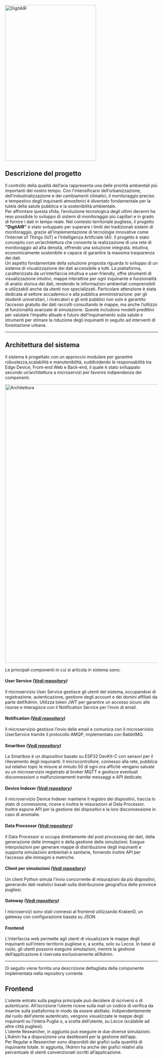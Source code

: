 <img width="300" height="512" alt="DigitAIR" src="https://github.com/user-attachments/assets/1e9a23a8-a4c2-46bd-b907-5d0fec6c5426" />

## Descrizione del progetto
Il controllo della qualità dell’aria rappresenta una delle priorità ambientali più importanti del nostro tempo. Con l’intensificarsi dell’urbanizzazione, 
dell’industrializzazione e dei cambiamenti climatici, il monitoraggio preciso e tempestivo degli inquinanti atmosferici è diventato fondamentale per la tutela della
salute pubblica e la sostenibilità ambientale.  
Per affrontare questa sfida, l’evoluzione tecnologica degli ultimi decenni ha reso possibile lo sviluppo di sistemi di monitoraggio più capillari e
in grado di fornire i dati in tempo reale. Nel contesto territoriale pugliese, il progetto **"DigitAIR"** è stato sviluppato per superare i limiti dei tradizionali 
sistemi di monitoraggio, grazie all’implementazione di tecnologie innovative come l’Internet of Things (IoT) e l’Intelligenza Artificiale (AI).
Il progetto è stato concepito con un’architettura che consente la realizzazione di una rete di monitoraggio ad alta densità, offrendo una soluzione integrata, 
intuitiva, economicamente sostenibile e capace di garantire la massima trasparenza dei dati.  
Un aspetto fondamentale della soluzione proposta riguarda lo sviluppo di un sistema di visualizzazione dei dati accessibile a tutti. La piattaforma, caratterizzata da
un’interfaccia intuitiva e user-friendly, offre strumenti di visualizzazione intuitivi, mappe interattive per ogni inquinante e funzionalità di analisi storica
dei dati, rendendo le informazioni ambientali comprensibili e utilizzabili anche da utenti non specializzati. Particolare attenzione è stata dedicata al settore
accademico e alla pubblica amministrazione: per gli studenti universitari, i ricercatori e gli enti pubblici non solo è garantito l’accesso gratuito dei dati
raccolti consultando le mappe, ma anche l’utilizzo di funzionalità avanzate di simulazione. Queste includono modelli predittivi per valutare l’impatto 
attuale e futuro dell’inquinamento sulla salute e strumenti per stimare la riduzione degli inquinanti in seguito ad interventi di forestazione urbana.

---

## Architettura del sistema
Il sistema è progettato con un approccio modulare per garantire robustezza,scalabilità e manutenibilità, suddividendo le responsabilità tra Edge Device,
Front-end Web e Back-end, il quale è stato sviluppato secondo un’architettura a microservizi per favorire indipendenza dei componenti.

<img width="2083" height="915" alt="Architettura" src="https://github.com/user-attachments/assets/30c6c601-d99f-47ed-bbdf-bec2b0797d4c" />

Le principali componenti in cui si articola in sistema sono:  
#### User Service *([Vedi repository](https://github.com/UniSalento-IDALab-IoTCourse-2024-2025/wot-project-UserService-AndreaAndrenucci-MartinaDeGaetanis))*
Il microservizio User Service gestisce gli utenti del sistema, occupandosi di registrazione, autenticazione, gestione degli account e dei domini affiliati 
da parte dell’Admin. Utilizza token JWT per garantire un accesso sicuro alle risorse e interagisce con il Notification Service per l’invio di email.

#### Notification *([Vedi repository](https://github.com/UniSalento-IDALab-IoTCourse-2024-2025/wot-project-Notification-AndreaAndrenucci-MartinaDeGaetanis))*
Il microservizio gestisce l’invio delle email e comunica con il microservizio UserService tramite il protocollo AMQP, implementato con RabbitMQ.

#### Smartbox *([Vedi repository](https://github.com/UniSalento-IDALab-IoTCourse-2024-2025/wot-project-Smartbox-AndreaAndrenucci-MartinaDeGaetanis))*
La Smartbox è un dispositivo basato su ESP32 DevKit-C con sensori per il rilevamento degli inquinanti. Il microcontrollore, connesso alla rete, pubblica 
sul relativo topic le misure al minuto 50 di ogni ora affichè vengano salvate su un microservizio registrato al broker MQTT e gestisce eventuali disconnessioni
o malfunzionamenti tramite messaggi e API dedicate.

#### Device Indexer *([Vedi repository](https://github.com/UniSalento-IDALab-IoTCourse-2024-2025/wot-project-DeviceIndexer-AndreaAndrenucci-MartinaDeGaetanis))*
Il microservizio Device Indexer mantiene il registro dei dispositivi, traccia lo stato di connessione, riceve e inoltra le misurazioni al Data Processor. 
Inoltre espone API per la gestione dei dispositivi e la loro disconnessione in caso di anomalie.

#### Data Processor *([Vedi repository](https://github.com/UniSalento-IDALab-IoTCourse-2024-2025/wot-project-DeviceDataProcessor-AndreaAndrenucci-MartinaDeGaetanis))*
Il Data Processor si occupa direttamente del post processing dei dati, della generazione delle immagini e della gestione delle simulazioni. Esegue interpolazioni 
per generare mappe di distribuzione degli inquinanti e supporta simulazioni ambientali e sanitarie, fornendo inoltre API per l’accesso alle immagini e metriche.

#### Client per simulazioni *([Vedi repository](https://github.com/UniSalento-IDALab-IoTCourse-2024-2025/wot-project-MqttClient-AndreaAndrenucci-MartinaDeGaetanis))*
Un client Python simula l’invio concorrente di misurazioni da più dispositivi, generando dati realistici basati sulla distribuzione geografica delle province pugliesi.

#### Gateway *([Vedi repository](https://github.com/UniSalento-IDALab-IoTCourse-2024-2025/wot-project-Gateway-AndreaAndrenucci-MartinaDeGaetanis))*
I microservizi sono stati connessi al frontend utilizzando KrakenD, un gateway con configurazione basata su JSON

#### Frontend
L’interfaccia web permette agli utenti di visualizzare le mappe degli inquinanti sull’intero territorio pugliese o, a scelta, solo su Lecce. In base al ruolo, gli utenti
possono eseguire simulazioni, mentre la gestione dell’applicazione è riservata esclusivamente all’Admin.

---

Di seguito viene fornita una descrizione dettagliata della componente implementata nella repository corrente.
## Frontend
L’utente entrato sulla pagina principale può decidere di iscriversi o di autenticarsi.
All’iscrizione l’utente riceve sulla mail un codice di verifica da inserire sulla piattaforma in modo da essere abilitato.
Indipendentemente dal ruolo dell’utente autenticato, vengono visualizzate le mappe degli inquinanti su l’intera Puglia o, a scelta dell’utente, su Lecce
(scalabile ad altre città pugliesi).  
L’utente Researcher, in aggiunta può eseguire le due diverse simulazioni.  
L’Admin ha a disposizione una dashboard per la gestione dell’app.  
Per Regular e Researcher sono disponibili dei grafici sulla quantità di inquinante totale. In aggiunta, l’Admin ha anche dei grafici relativi alla percentuale
di utenti convenzionati iscritti all’applicazione.
